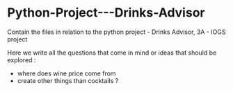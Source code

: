 # Python-Project---Drinks-Advisor
Contain the files in relation to the python project - Drinks Advisor, 3A - IOGS project

Here we write all the questions that come in mind or ideas that should be explored :
- where does wine price come from
- create other things than cocktails ? 
